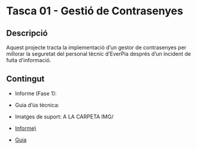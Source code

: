 
# Tasca 01 - Gestió de Contrasenyes

## Descripció
Aquest projecte tracta la implementació d’un gestor de contrasenyes per millorar la seguretat del personal tècnic d’EverPia després d’un incident de fuita d’informació.

## Contingut
- Informe (Fase 1):
- Guia d’ús tècnica:
- Imatges de suport: A LA CARPETA IMG/

- [Informe)](informe/informe.md)
- [Guia](guia/guia.md)
